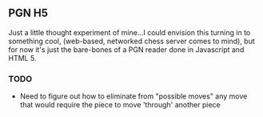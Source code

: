## PGN H5

Just a little thought experiment of mine...I could envision this turning in to something cool, (web-based, networked chess server comes to mind), but for now it's just the bare-bones of a PGN reader done in Javascript and HTML 5.


### TODO

- Need to figure out how to eliminate from "possible moves" any move that would require the piece to move 'through' another piece
